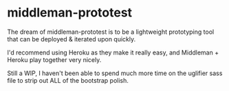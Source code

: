middleman-prototest
===================

The dream of middleman-prototest is to be a lightweight prototyping tool that can be deployed & iterated upon quickly. 

I'd recommend using Heroku as they make it really easy, and Middleman + Heroku play together very nicely.

Still a WIP, I haven't been able to spend much more time on the uglifier sass file to strip out ALL of the bootstrap polish. 